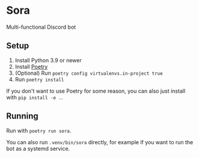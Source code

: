 # Sora

Multi-functional Discord bot

## Setup
1. Install Python 3.9 or newer
2. Install [Poetry](https://python-poetry.org/)
3. (Optional) Run `poetry config virtualenvs.in-project true`
4. Run `poetry install`

If you don't want to use Poetry for some reason, you can also just install with `pip install -e .`.

## Running
Run with `poetry run sora`.

You can also run `.venv/bin/sora` directly, for example if you want to run the bot as a systemd service.
